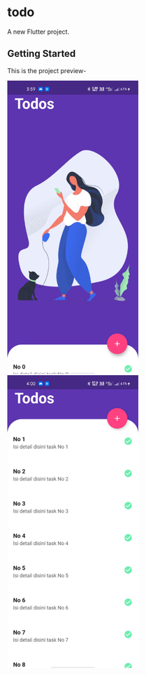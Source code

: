 # todo

A new Flutter project.

## Getting Started

This is the project preview-

<img src= "Screenshot/screenshot1.jpg" width="300" > <img src= "Screenshot/screenshot2.jpg" width="300" >

